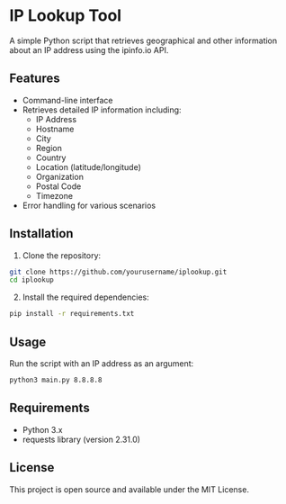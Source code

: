 # IP Lookup Tool

A simple Python script that retrieves geographical and other information about an IP address using the ipinfo.io API.

## Features

- Command-line interface
- Retrieves detailed IP information including:
  - IP Address
  - Hostname
  - City
  - Region
  - Country
  - Location (latitude/longitude)
  - Organization
  - Postal Code
  - Timezone
- Error handling for various scenarios

## Installation

1. Clone the repository:
```bash
git clone https://github.com/yourusername/iplookup.git
cd iplookup
```

2. Install the required dependencies:
```bash
pip install -r requirements.txt
```

## Usage

Run the script with an IP address as an argument:

```bash
python3 main.py 8.8.8.8
```

## Requirements

- Python 3.x
- requests library (version 2.31.0)

## License

This project is open source and available under the MIT License. 
